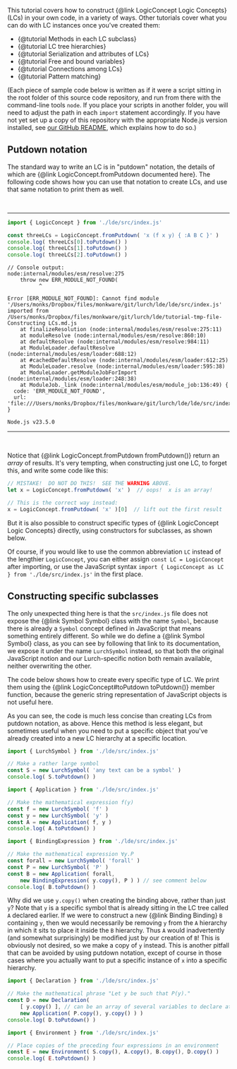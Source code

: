 
This tutorial covers how to construct {@link LogicConcept Logic Concepts}
(LCs) in your own code, in a variety of ways.  Other tutorials cover what you
can do with LC instances once you've created them:

 * {@tutorial Methods in each LC subclass}
 * {@tutorial LC tree hierarchies}
 * {@tutorial Serialization and attributes of LCs}
 * {@tutorial Free and bound variables}
 * {@tutorial Connections among LCs}
 * {@tutorial Pattern matching}

(Each piece of sample code below is written as if it were a script sitting in
the root folder of this source code repository, and run from there with the
command-line tools `node`.  If you place your scripts in another folder, you
will need to adjust the path in each `import` statement accordingly.  If you
have not yet set up a copy of this repository with the appropriate Node.js
version installed, see [our GitHub README](https://github.com/lurchmath/lde),
which explains how to do so.)

## Putdown notation

The standard way to write an LC is in "putdown" notation, the details of which
are {@link LogicConcept.fromPutdown documented here}.  The following code
shows how you can use that notation to create LCs, and use that same notation
to print them as well.

<br/>
<hr/>

```js
import { LogicConcept } from './lde/src/index.js'

const threeLCs = LogicConcept.fromPutdown( 'x (f x y) { :A B C }' )
console.log( threeLCs[0].toPutdown() )
console.log( threeLCs[1].toPutdown() )
console.log( threeLCs[2].toPutdown() )
```


```text
// Console output:
node:internal/modules/esm/resolve:275
    throw new ERR_MODULE_NOT_FOUND(
          ^

Error [ERR_MODULE_NOT_FOUND]: Cannot find module '/Users/monks/Dropbox/files/monkware/git/lurch/lde/lde/src/index.js' imported from /Users/monks/Dropbox/files/monkware/git/lurch/lde/tutorial-tmp-file-Constructing LCs.md.js
    at finalizeResolution (node:internal/modules/esm/resolve:275:11)
    at moduleResolve (node:internal/modules/esm/resolve:860:10)
    at defaultResolve (node:internal/modules/esm/resolve:984:11)
    at ModuleLoader.defaultResolve (node:internal/modules/esm/loader:688:12)
    at #cachedDefaultResolve (node:internal/modules/esm/loader:612:25)
    at ModuleLoader.resolve (node:internal/modules/esm/loader:595:38)
    at ModuleLoader.getModuleJobForImport (node:internal/modules/esm/loader:248:38)
    at ModuleJob._link (node:internal/modules/esm/module_job:136:49) {
  code: 'ERR_MODULE_NOT_FOUND',
  url: 'file:///Users/monks/Dropbox/files/monkware/git/lurch/lde/lde/src/index.js'
}

Node.js v23.5.0
```



<hr/>
<br/>

Notice that {@link LogicConcept.fromPutdown fromPutdown()} return an *array*
of results.  It's very tempting, when constructing just one LC, to forget
this, and write some code like this:

```js
// MISTAKE!  DO NOT DO THIS!  SEE THE WARNING ABOVE.
let x = LogicConcept.fromPutdown( 'x' )  // oops!  x is an array!

// This is the correct way instead:
x = LogicConcept.fromPutdown( 'x' )[0]  // lift out the first result
```

But it is also possible to construct specific types of {@link LogicConcept
Logic Concepts} directly, using constructors for subclasses, as shown below.

Of course, if you would like to use the common abbreviation `LC` instead of
the lengthier `LogicConcept`, you can either assign `const LC = LogicConcept`
after importing, or use the JavaScript syntax
`import { LogicConcept as LC } from './lde/src/index.js'` in the first place.

## Constructing specific subclasses

The only unexpected thing here is that the `src/index.js` file does not expose
the {@link Symbol Symbol} class with the name `Symbol`, because there is
already a `Symbol` concept defined in JavaScript that means something entirely
different.  So while we do define a {@link Symbol Symbol} class, as you can
see by following that link to its documentation, we expose it under the name
`LurchSymbol` instead, so that both the original JavaScript notion and our
Lurch-specific notion both remain available, neither overwriting the other.

The code below shows how to create every specific type of LC.  We print them
using the {@link LogicConcept#toPutdown toPutdown()} member function, because
the generic string representation of JavaScript objects is not useful here.

As you can see, the code is much less concise than creating LCs from putdown
notation, as above.  Hence this method is less elegant, but sometimes useful
when you need to put a specific object that you've already created into a new
LC hierarchy at a specific location.

```js
import { LurchSymbol } from './lde/src/index.js'

// Make a rather large symbol
const S = new LurchSymbol( 'any text can be a symbol' )
console.log( S.toPutdown() )
```

```js
import { Application } from './lde/src/index.js'

// Make the mathematical expression f(y)
const f = new LurchSymbol( 'f' )
const y = new LurchSymbol( 'y' )
const A = new Application( f, y )
console.log( A.toPutdown() )
```

```js
import { BindingExpression } from './lde/src/index.js'

// Make the mathematical expression ∀y.P
const forall = new LurchSymbol( 'forall' )
const P = new LurchSymbol( 'P' )
const B = new Application( forall,
    new BindingExpression( y.copy(), P ) ) // see comment below
console.log( B.toPutdown() )
```

Why did we use `y.copy()` when creating the binding above, rather than just
`y`?  Note that `y` is a specific symbol that is already sitting in the LC
tree called `A` declared earlier.  If we were to construct a new
{@link Binding Binding} `B` containing `y`, then we would necessarily be
removing `y` from the `A` hierarchy in which it sits to place it inside the
`B` hierarchy.  Thus `A` would inadvertently (and somewhat surprisingly) be
modified just by our creation of `B`!  This is obviously not desired, so we
make a copy of `y` instead.  This is another pitfall that can be avoided by
using putdown notation, except of course in those cases where you actually
want to put a specific instance of `x` into a specific hierarchy.

```js
import { Declaration } from './lde/src/index.js'

// Make the mathematical phrase "Let y be such that P(y)."
const D = new Declaration(
    [ y.copy() ], // can be an array of several variables to declare at once
    new Application( P.copy(), y.copy() ) )
console.log( D.toPutdown() )
```

```js
import { Environment } from './lde/src/index.js'

// Place copies of the preceding four expressions in an environment
const E = new Environment( S.copy(), A.copy(), B.copy(), D.copy() )
console.log( E.toPutdown() )
```
